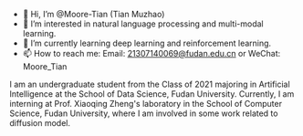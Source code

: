 - 👋 Hi, I’m @Moore-Tian (Tian Muzhao)
- 👀 I’m interested in natural language processing and multi-modal learning.
- 🌱 I’m currently learning deep learning and reinforcement learning.
- 📫 How to reach me: Email: 21307140069@fudan.edu.cn or WeChat: Moore_Tian

I am an undergraduate student from the Class of 2021 majoring in Artificial Intelligence at the School of Data Science, Fudan University. Currently, I am interning at Prof. Xiaoqing Zheng's laboratory in the School of Computer Science, Fudan University, where I am involved in some work related to diffusion model.
